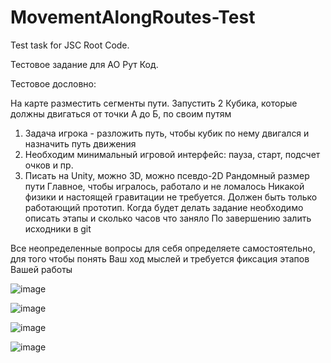 # MovementAlongRoutes-Test

Test task for JSC Root Code.

Тестовое задание для АО Рут Код. 

Тестовое дословно:

На карте разместить сегменты пути.
Запустить 2 Кубика, которые должны двигаться от точки А до Б, по своим путям
1) Задача игрока - разложить путь, чтобы кубик по нему двигался и назначить путь движения
2) Необходим минимальный игровой интерфейс: пауза, старт, подсчет очков и пр.
3) Писать на Unity, можно 3D, можно псевдо-2D
Рандомный размер пути
Главное, чтобы игралось, работало и не ломалось
Никакой физики и настоящей гравитации не требуется. Должен быть только работающий прототип.
Когда будет делать задание необходимо описать этапы и сколько часов что заняло
По завершению залить исходники в git

Все неопределенные вопросы для себя определяете самостоятельно, для того чтобы понять Ваш ход мыслей и требуется фиксация этапов Вашей работы

![image](https://user-images.githubusercontent.com/85021488/199441678-56ba9258-fde7-4221-bf44-a0dbf0e58b58.png)

![image](https://user-images.githubusercontent.com/85021488/199441737-2ed5e669-c0bf-45bc-9ab7-20ba0939f2a6.png)

![image](https://user-images.githubusercontent.com/85021488/199441803-fc1e67c1-9689-42d7-863a-a4d885e90abf.png)

![image](https://user-images.githubusercontent.com/85021488/199441889-63d0b2bd-42da-4ba5-8ca7-581fcd30f90e.png)
